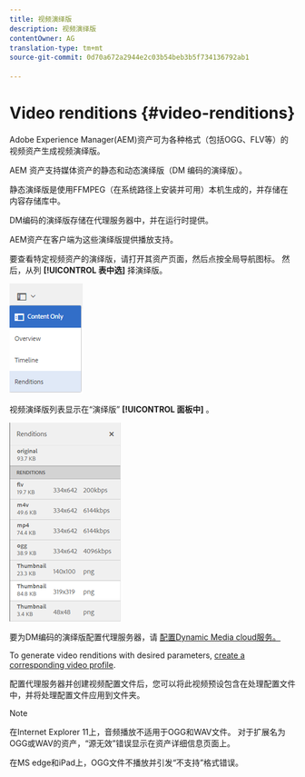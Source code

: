 ```yaml
---
title: 视频演绎版
description: 视频演绎版
contentOwner: AG
translation-type: tm+mt
source-git-commit: 0d70a672a2944e2c03b54beb3b5f734136792ab1

---
```



# Video renditions {#video-renditions}

Adobe Experience Manager(AEM)资产可为各种格式（包括OGG、FLV等）的视频资产生成视频演绎版。

AEM 资产支持媒体资产的静态和动态演绎版（DM 编码的演绎版）。

静态演绎版是使用FFMPEG（在系统路径上安装并可用）本机生成的，并存储在内容存储库中。

DM编码的演绎版存储在代理服务器中，并在运行时提供。

AEM资产在客户端为这些演绎版提供播放支持。

要查看特定视频资产的演绎版，请打开其资产页面，然后点按全局导航图标。 然后，从列 **[!UICONTROL 表中选]** 择演绎版。

![chlimage_1-478](assets/chlimage_1-478.png)

视频演绎版列表显示在“演绎版” **[!UICONTROL 面板中]** 。

![chlimage_1-479](assets/chlimage_1-479.png)

要为DM编码的演绎版配置代理服务器，请 [配置Dynamic Media cloud服务。](config-dynamic.md)

To generate video renditions with desired parameters, [create a corresponding video profile](video-profiles.md).

配置代理服务器并创建视频配置文件后，您可以将此视频预设包含在处理配置文件中，并将处理配置文件应用到文件夹。

>[!NOTE]
>
>在Internet Explorer 11上，音频播放不适用于OGG和WAV文件。 对于扩展名为OGG或WAV的资产，“源无效”错误显示在资产详细信息页面上。
>
>在MS edge和iPad上，OGG文件不播放并引发“不支持”格式错误。
